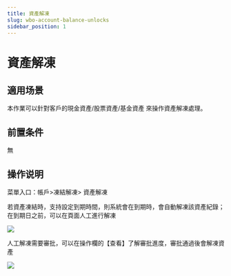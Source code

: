 ```yaml
---
title: 資產解凍
slug: wbo-account-balance-unlocks
sidebar_position: 1
---
```



# 資產解凍

## 適用场景

本作業可以針對客戶的現金資產/股票資產/基金資產 來操作資產解凍處理。

## 前置条件

無

## 操作说明

菜單入口：帳戶&gt;凍結解凍&gt; 資產解凍

若資產凍結時，支持設定到期時間，則系統會在到期時，會自動解凍該資產紀錄；在到期日之前，可以在頁面人工進行解凍

<img src="/assets/QucWbyE8wo5IW4xS5WncKNxNntg.png" src-width="3084" src-height="1580" align="center"/>

人工解凍需要審批，可以在操作欄的【查看】了解審批進度，審批通過後會解凍資產

<img src="/assets/KQLTbucvho27kVxvjyrckJHXnfe.png" src-width="3114" src-height="1612" align="center"/>

